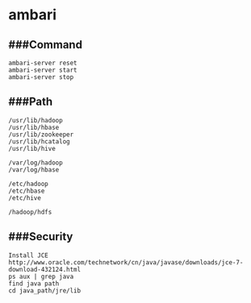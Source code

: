ambari
========

###Command
----------------------
```
ambari-server reset
ambari-server start
ambari-server stop
```

###Path
----------------------
```
/usr/lib/hadoop
/usr/lib/hbase
/usr/lib/zookeeper
/usr/lib/hcatalog
/usr/lib/hive

/var/log/hadoop
/var/log/hbase

/etc/hadoop
/etc/hbase
/etc/hive

/hadoop/hdfs
```

###Security
----------------------
```
Install JCE
http://www.oracle.com/technetwork/cn/java/javase/downloads/jce-7-download-432124.html
ps aux | grep java
find java path
cd java_path/jre/lib

```
